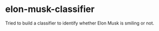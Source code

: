 # elon-musk-classifier
Tried to build a classifier to identify whether Elon Musk is smiling or not.
